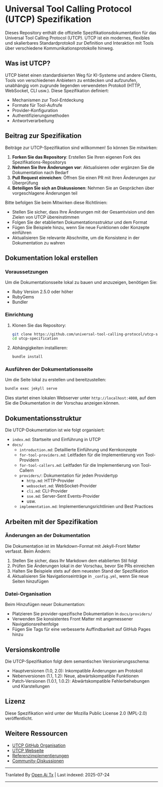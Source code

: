 # Universal Tool Calling Protocol (UTCP) Spezifikation

Dieses Repository enthält die offizielle Spezifikationsdokumentation für das Universal Tool Calling Protocol (UTCP). UTCP ist ein modernes, flexibles und skalierbares Standardprotokoll zur Definition und Interaktion mit Tools über verschiedene Kommunikationsprotokolle hinweg.

## Was ist UTCP?

UTCP bietet einen standardisierten Weg für KI-Systeme und andere Clients, Tools von verschiedenen Anbietern zu entdecken und aufzurufen, unabhängig vom zugrunde liegenden verwendeten Protokoll (HTTP, WebSocket, CLI usw.). Diese Spezifikation definiert:

- Mechanismen zur Tool-Entdeckung
- Formate für Tool-Aufrufe
- Provider-Konfiguration
- Authentifizierungsmethoden
- Antwortverarbeitung

## Beitrag zur Spezifikation

Beiträge zur UTCP-Spezifikation sind willkommen! So können Sie mitwirken:

1. **Forken Sie das Repository**: Erstellen Sie Ihren eigenen Fork des Spezifikations-Repositorys
2. **Nehmen Sie Ihre Änderungen vor**: Aktualisieren oder ergänzen Sie die Dokumentation nach Bedarf
3. **Pull Request einreichen**: Öffnen Sie einen PR mit Ihren Änderungen zur Überprüfung
4. **Beteiligen Sie sich an Diskussionen**: Nehmen Sie an Gesprächen über vorgeschlagene Änderungen teil

Bitte befolgen Sie beim Mitwirken diese Richtlinien:

- Stellen Sie sicher, dass Ihre Änderungen mit der Gesamtvision und den Zielen von UTCP übereinstimmen
- Folgen Sie der etablierten Dokumentationsstruktur und dem Format
- Fügen Sie Beispiele hinzu, wenn Sie neue Funktionen oder Konzepte einführen
- Aktualisieren Sie relevante Abschnitte, um die Konsistenz in der Dokumentation zu wahren

## Dokumentation lokal erstellen

### Voraussetzungen

Um die Dokumentationsseite lokal zu bauen und anzuzeigen, benötigen Sie:

- Ruby Version 2.5.0 oder höher
- RubyGems
- Bundler

### Einrichtung

1. Klonen Sie das Repository:
   ```bash
   git clone https://github.com/universal-tool-calling-protocol/utcp-specification.git
   cd utcp-specification
   ```
2. Abhängigkeiten installieren:

   ```bash
   bundle install
   ```
### Ausführen der Dokumentationsseite

Um die Seite lokal zu erstellen und bereitzustellen:


```bash
bundle exec jekyll serve
```
Dies startet einen lokalen Webserver unter `http://localhost:4000`, auf dem Sie die Dokumentation in der Vorschau anzeigen können.

## Dokumentationsstruktur

Die UTCP-Dokumentation ist wie folgt organisiert:

- `index.md`: Startseite und Einführung in UTCP
- `docs/`
  - `introduction.md`: Detaillierte Einführung und Kernkonzepte
  - `for-tool-providers.md`: Leitfaden für die Implementierung von Tool-Providern
  - `for-tool-callers.md`: Leitfaden für die Implementierung von Tool-Callern
  - `providers/`: Dokumentation für jeden Providertyp
    - `http.md`: HTTP-Provider
    - `websocket.md`: WebSocket-Provider
    - `cli.md`: CLI-Provider
    - `sse.md`: Server-Sent Events-Provider
    - usw.
  - `implementation.md`: Implementierungsrichtlinien und Best Practices

## Arbeiten mit der Spezifikation

### Änderungen an der Dokumentation

Die Dokumentation ist im Markdown-Format mit Jekyll-Front Matter verfasst. Beim Ändern:

1. Stellen Sie sicher, dass Ihr Markdown dem etablierten Stil folgt
2. Prüfen Sie Änderungen lokal in der Vorschau, bevor Sie PRs einreichen
3. Halten Sie Beispiele stets auf dem neuesten Stand der Spezifikation
4. Aktualisieren Sie Navigationseinträge in `_config.yml`, wenn Sie neue Seiten hinzufügen

### Datei-Organisation

Beim Hinzufügen neuer Dokumentation:

- Platzieren Sie provider-spezifische Dokumentation in `docs/providers/`
- Verwenden Sie konsistentes Front Matter mit angemessener Navigationsreihenfolge
- Fügen Sie Tags für eine verbesserte Auffindbarkeit auf GitHub Pages hinzu

## Versionskontrolle

Die UTCP-Spezifikation folgt dem semantischen Versionierungsschema:

- Hauptversionen (1.0, 2.0): Inkompatible Änderungen am Protokoll
- Nebenversionen (1.1, 1.2): Neue, abwärtskompatible Funktionen
- Patch-Versionen (1.0.1, 1.0.2): Abwärtskompatible Fehlerbehebungen und Klarstellungen

## Lizenz

Diese Spezifikation wird unter der Mozilla Public License 2.0 (MPL-2.0) veröffentlicht.

## Weitere Ressourcen

- [UTCP GitHub Organisation](https://github.com/universal-tool-calling-protocol)
- [UTCP Webseite](https://utcp.io)
- [Referenzimplementierungen](https://github.com/universal-tool-calling-protocol/python-utcp)
- [Community-Diskussionen](https://github.com/universal-tool-calling-protocol/utcp-specification/discussions)



---

Tranlated By [Open Ai Tx](https://github.com/OpenAiTx/OpenAiTx) | Last indexed: 2025-07-24

---